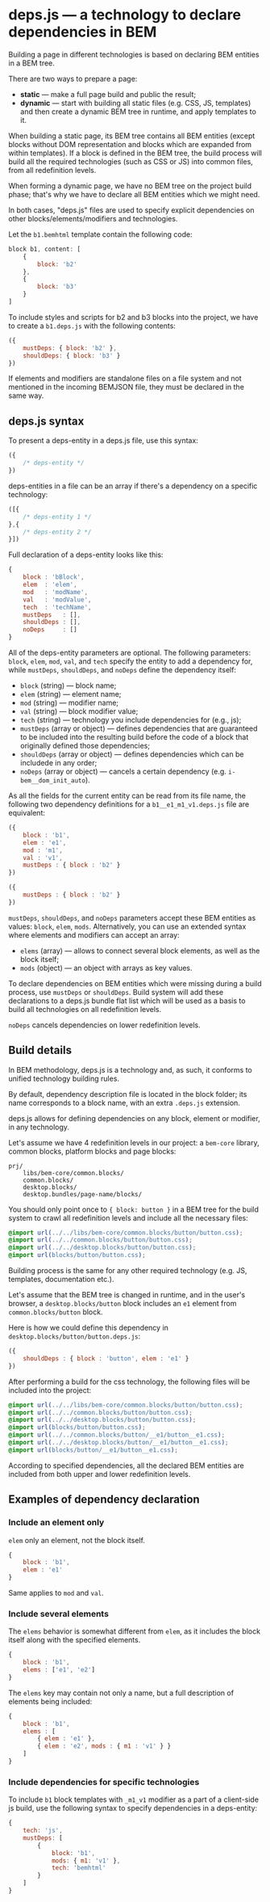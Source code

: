 # deps.js — a technology to declare dependencies in BEM

Building a page in different technologies is based on declaring BEM entities in a BEM tree.

There are two ways to prepare a page:

  * **static** — make a full page build and public the result;
  * **dynamic** — start with building all static files (e.g. CSS, JS, templates) and then create a dynamic BEM tree in runtime, and apply templates to it.

When building a static page, its BEM tree contains all BEM entities (except blocks without DOM representation and blocks which are expanded from within templates). If a block is defined in the BEM tree, the build process will build all the required technologies (such as CSS or JS) into common files, from all redefinition levels.

When forming a dynamic page, we have no BEM tree on the project build phase; that's why we have to declare all BEM entities which we might need.

In both cases, "deps.js" files are used to specify explicit dependencies on other blocks/elements/modifiers and technologies.

Let the `b1.bemhtml` template contain the following code:
```js
block b1, content: [
    {
        block: 'b2'
    },
    {
        block: 'b3'
    }
]
```

To include styles and scripts for b2 and b3 blocks into the project, we have to create a `b1.deps.js` with the following contents:
```js
({
    mustDeps: { block: 'b2' },
    shouldDeps: { block: 'b3' }
})
```

If elements and modifiers are standalone files on a file system and not mentioned in the incoming BEMJSON file, they must be declared in the same way.

## deps.js syntax

To present a deps-entity in a deps.js file, use this syntax:
```js
({
    /* deps-entity */
})
```

deps-entities in a file can be an array if there's a dependency on a specific technology:
```js
([{
    /* deps-entity 1 */
},{
    /* deps-entity 2 */
}])
```

Full declaration of a deps-entity looks like this:
```js
{
    block : 'bBlock',
    elem  : 'elem',
    mod   : 'modName',
    val   : 'modValue',
    tech  : 'techName',
    mustDeps   : [],
    shouldDeps : [],
    noDeps     : []
}
```

All of the deps-entity parameters are optional. The following parameters: `block`, `elem`, `mod`, `val`, and `tech` specify the entity to add a dependency for, while `mustDeps`, `shouldDeps`, and `noDeps` define the dependency itself:

  * `block` (string) — block name;
  * `elem` (string) — element name;
  * `mod` (string) — modifier name;
  * `val` (string) — block modifier value;
  * `tech` (string) — technology you include dependencies for (e.g., js);
  * `mustDeps` (array or object) — defines dependencies that are guaranteed to be included into the resulting build before the code of a block that originally defined those dependencies;
  * `shouldDeps` (array or object) — defines dependencies which can be includede in any order;
  * `noDeps` (array or object) — cancels a certain dependency (e.g. `i-bem__dom_init_auto`).

As all the fields for the current entity can be read from its file name, the following two dependency definitions for a `b1__e1_m1_v1.deps.js` file are equivalent:
```js
({
    block : 'b1',
    elem : 'e1',
    mod : 'm1',
    val : 'v1',
    mustDeps : { block : 'b2' }
})
```

```js
({
    mustDeps : { block : 'b2' }
})
```

`mustDeps`, `shouldDeps`, and `noDeps` parameters accept these BEM entities as values: `block`, `elem`, `mods`. Alternatively, you can use an extended syntax where elements and modifiers can accept an array:
  
  * `elems` (array) — allows to connect several block elements, as well as the block itself;
  * `mods` (object) — an object with arrays as key values.

To declare dependencies on BEM entities which were missing during a build process, use ``mustDeps`` or ``shouldDeps``. Build system will add these declarations to a deps.js bundle flat list which will be used as a basis to build all technologies on all redefinition levels.

``noDeps`` cancels dependencies on lower redefinition levels.

## Build details

In BEM methodology, deps.js is a technology and, as such, it conforms to unified technology building rules. 

By default, dependency description file is located in the block folder; its name corresponds to a block name, with an extra ``.deps.js`` extension. 

deps.js allows for defining dependencies on any block, element or modifier, in any technology.

Let's assume we have 4 redefinition levels in our project: a ``bem-core`` library, common blocks, platform blocks and page blocks:
```
prj/
    libs/bem-core/common.blocks/
    common.blocks/
    desktop.blocks/
    desktop.bundles/page-name/blocks/
```

You should only point once to ``{ block: button }`` in a BEM tree for the build system to crawl all redefinition levels and include all the necessary files:

```css
@import url(../../libs/bem-core/common.blocks/button/button.css);
@import url(../../common.blocks/button/button.css);
@import url(../../desktop.blocks/button/button.css);
@import url(blocks/button/button.css);
```

Building process is the same for any other required technology (e.g. JS, templates, documentation etc.).

Let's assume that the BEM tree is changed in runtime, and in the user's browser, a `desktop.blocks/button` block includes an `e1` element from `common.blocks/button` block. 

Here is how we could define this dependency in `desktop.blocks/button/button.deps.js`:
```js
({
    shouldDeps : { block : 'button', elem : 'e1' }
})
```

After performing a build for the css technology, the following files will be included into the project:
```css
@import url(../../libs/bem-core/common.blocks/button/button.css);
@import url(../../common.blocks/button/button.css);
@import url(../../desktop.blocks/button/button.css);
@import url(blocks/button/button.css);
@import url(../../common.blocks/button/__e1/button__e1.css);
@import url(../../desktop.blocks/button/__e1/button__e1.css);
@import url(blocks/button/__e1/button__e1.css);
```
According to specified dependencies, all the declared BEM entities are included from both upper and lower redefinition levels.

## Examples of dependency declaration

### Include an element only

`elem` only an element, not the block itself.
```js
{
    block : 'b1',
    elem : 'e1'
}
```

Same applies to `mod` and `val`.

### Include several elements

The `elems` behavior is somewhat different from `elem`, as it includes the block itself along with the specified elements.
```js
{
    block : 'b1',
    elems : ['e1', 'e2']
}
```

The `elems` key may contain not only a name, but a full description of elements being included:
```js
{
    block : 'b1',
    elems : [
        { elem : 'e1' },
        { elem : 'e2', mods : { m1 : 'v1' } }
    ]
}
```

### Include dependencies for specific technologies

To include `b1` block templates with `_m1_v1` modifier as a part of a client-side js build, use the following syntax to specify dependencies in a deps-entity:
```js
{
    tech: 'js',
    mustDeps: [
        {
            block: 'b1',
            mods: { m1: 'v1' },
            tech: 'bemhtml'
        }
    ]
}
```

